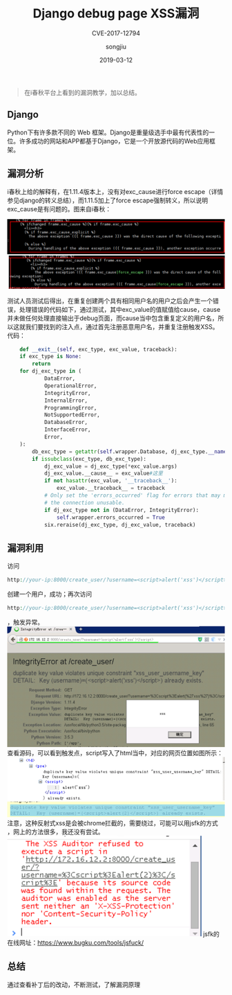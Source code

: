 ﻿---
layout:     post
title:      Django debug page XSS漏洞
subtitle:   CVE-2017-12794
date:       2019-03-12
author:     songjiu
header-img: img/post-bg-ios9-web.jpg
catalog: true
tags:
    - 框架漏洞
---

>在i春秋平台上看到的漏洞教学，加以总结。

## Django

Python下有许多款不同的 Web 框架。Django是重量级选手中最有代表性的一位。许多成功的网站和APP都基于Django，它是一个开放源代码的Web应用框架。


## 漏洞分析

i春秋上给的解释有，在1.11.4版本上，没有对exc_cause进行force escape（详情参见django的转义总结），而1.11.5加上了force escape强制转义，所以说明exc_cause是有问题的。图来自i春秋：


![](/img/cve1i1.jpg)
![](/img/cve1i2.jpg)

测试人员测试后得出，在重复创建两个具有相同用户名的用户之后会产生一个错误，处理错误的代码如下，通过测试，其中exc_value的值赋值给cause，cause并未做任何处理直接输出于debug页面，而cause当中包含重复定义的用户名，所以这就我们要找到的注入点，通过首先注册恶意用户名，并重复注册触发XSS。
代码：
```python
    def __exit__(self, exc_type, exc_value, traceback):
    if exc_type is None:
        return
    for dj_exc_type in (
            DataError,
            OperationalError,
            IntegrityError,
            InternalError,
            ProgrammingError,
            NotSupportedError,
            DatabaseError,
            InterfaceError,
            Error,
    ):
        db_exc_type = getattr(self.wrapper.Database, dj_exc_type.__name__)
        if issubclass(exc_type, db_exc_type):
            dj_exc_value = dj_exc_type(*exc_value.args)
            dj_exc_value.__cause__ = exc_value#这里
            if not hasattr(exc_value, '__traceback__'):
                exc_value.__traceback__ = traceback
            # Only set the 'errors_occurred' flag for errors that may make
            # the connection unusable.
            if dj_exc_type not in (DataError, IntegrityError):
                self.wrapper.errors_occurred = True
            six.reraise(dj_exc_type, dj_exc_value, traceback)
```
## 漏洞利用

访问
```php
http://your-ip:8000/create_user/?username=<script>alert('xss')</script>
```
创建一个用户，成功；再次访问
```php
http://your-ip:8000/create_user/?username=<script>alert('xss')</script>
```
，触发异常。
![](/img/cve1i3.jpg)
查看源码，可以看到触发点，script写入了html当中，对应的网页位置如图所示：
![](/img/cve1i5.jpg)
![](/img/cve1i6.jpg)
注意，这种反射式xss是会被chrome拦截的，需要绕过，可能可以用jsfk的方式
，网上的方法很多，我还没有尝试。
![](/img/cve1i4.jpg)
jsfk的在线网址：https://www.bugku.com/tools/jsfuck/

## 总结
通过查看补丁后的改动，不断测试，了解漏洞原理

